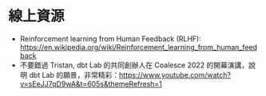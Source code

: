 # 線上資源

- Reinforcement learning from Human Feedback (RLHF): https://en.wikipedia.org/wiki/Reinforcement_learning_from_human_feedback
- 不要錯過 Tristan, dbt Lab 的共同創辦人在 Coalesce 2022 的開幕演講，說明 dbt Lab 的願景，非常精彩：https://www.youtube.com/watch?v=sEeJJ7qD9wA&t=605s&themeRefresh=1